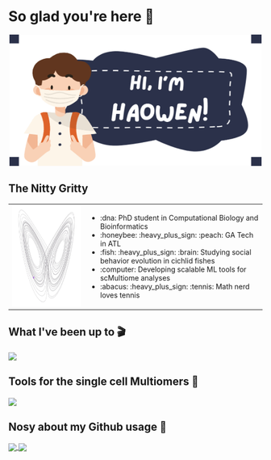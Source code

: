 # So glad you're here :wave:

<p align="center">
  <img src="https://github.com/Haowen-He/Haowen-He/blob/main/Haowen.png" width="500" height="260" />
</p>

## The Nitty Gritty

<table>
  <tr>
    <td width="30%">
      <img src="https://github.com/Haowen-He/Haowen-He/blob/main/x_z.gif" width="200" height="200" alt="Profile Image"/>
    </td>
    <td width="70%">
      <ul>
        <li>:dna: PhD student in Computational Biology and Bioinformatics</li>
        <li>:honeybee: :heavy_plus_sign: :peach: GA Tech in ATL</li>
        <li>:fish: :heavy_plus_sign: :brain: Studying social behavior evolution in cichlid fishes</li>
        <li>:computer: Developing scalable ML tools for scMultiome analyses</li>
        <li>:abacus: :heavy_plus_sign: :tennis: Math nerd loves tennis</li>
      </ul>
    </td>
  </tr>
</table>

## What I've been up to :clapper: 

<a href="https://github.com/Haowen-He/snRNA-Accelerated-Tooth">
  <img height=125 align="center" src="https://github-readme-stats.vercel.app/api/pin/?username=Haowen-He&repo=snRNA-Accelerated-Tooth&theme=ambient_gradient"/>
</a>

## Tools for the single cell Multiomers :microscope: 

<a href="https://github.com/Haowen-He/snRNA-Accelerated-Tooth">
  <img height=125 align="center" src="https://github-readme-stats.vercel.app/api/pin/?username=Haowen-He&repo=snRNA-Accelerated-Tooth&theme=ambient_gradient"/>
</a>

## Nosy about my Github usage :mag_right:

<a href="https://github.com/anuraghazra/github-readme-stats">
  <img height=200 align="center" src="https://github-readme-stats.vercel.app/api/top-langs/?username=Haowen-He&hide=jupyter%20notebook&layout=donut&theme=flag-india"/>
</a>
<a href="https://github.com/anuraghazra/github-readme-stats">
  <img height=200 align="center" src="https://streak-stats.demolab.com/?user=Haowen-He&layout=compact&theme=flag-india"/>
</a>
